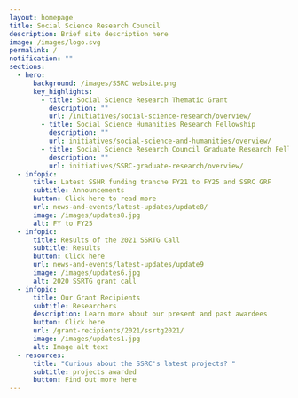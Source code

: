 ```yaml
---
layout: homepage
title: Social Science Research Council
description: Brief site description here
image: /images/logo.svg
permalink: /
notification: ""
sections:
  - hero:
      background: /images/SSRC website.png
      key_highlights:
        - title: Social Science Research Thematic Grant
          description: ""
          url: /initiatives/social-science-research/overview/
        - title: Social Science Humanities Research Fellowship
          description: ""
          url: initiatives/social-science-and-humanities/overview/
        - title: Social Science Research Council Graduate Research Fellowship
          description: ""
          url: initiatives/SSRC-graduate-research/overview/
  - infopic:
      title: Latest SSHR funding tranche FY21 to FY25 and SSRC GRF
      subtitle: Announcements
      button: Click here to read more
      url: news-and-events/latest-updates/update8/
      image: /images/updates8.jpg
      alt: FY to FY25
  - infopic:
      title: Results of the 2021 SSRTG Call
      subtitle: Results
      button: Click here
      url: news-and-events/latest-updates/update9
      image: /images/updates6.jpg
      alt: 2020 SSRTG grant call
  - infopic:
      title: Our Grant Recipients
      subtitle: Researchers
      description: Learn more about our present and past awardees
      button: Click here
      url: /grant-recipients/2021/ssrtg2021/
      image: /images/updates1.jpg
      alt: Image alt text
  - resources:
      title: "Curious about the SSRC's latest projects? "
      subtitle: projects awarded
      button: Find out more here
---
```

